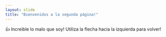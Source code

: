 ```yaml
---
layout: slide
title: "Bienvenidos a la segunda página!"
---
```

:+1: Increible lo malo que soy!
Utiliza la flecha hacia la izquierda para volver!
